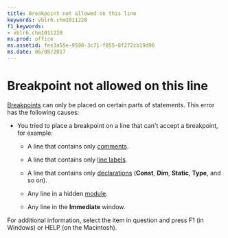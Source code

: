 ```yaml
---
title: Breakpoint not allowed on this line
keywords: vblr6.chm1011228
f1_keywords:
- vblr6.chm1011228
ms.prod: office
ms.assetid: fee3a55e-9598-3c71-f855-8f272cb19d96
ms.date: 06/08/2017
---
```



# Breakpoint not allowed on this line

[Breakpoints](../../Glossary/vbe-glossary.md) can only be placed on certain parts of statements. This error has the following causes:

- You tried to place a breakpoint on a line that can't accept a breakpoint, for example:
    
  - A line that contains only [comments](../../Glossary/vbe-glossary.md).
    
  - A line that contains only [line labels](../../Glossary/vbe-glossary.md).
    
  - A line that contains only [declarations](../../Glossary/vbe-glossary.md) (**Const**, **Dim**, **Static**, **Type**, and so on).
    
  - Any line in a hidden [module](../../Glossary/vbe-glossary.md).
    
  - Any line in the **Immediate** window.

For additional information, select the item in question and press F1 (in Windows) or HELP (on the Macintosh).


